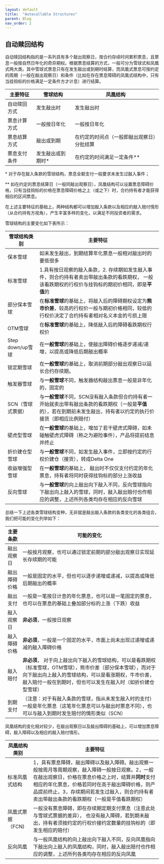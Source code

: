 ```yaml
---
layout: default
title:  "Autocallable Structures"
parent: Blog
nav_order: 2
---
```


## 自动赎回结构

自动赎回结构指的是一系列具有多个敲出观察日，按合约存续时间累积票息，且票息一般按自然日年化的奇异期权。根据票息结算的方式，一般可分为雪球式和凤凰式两大类。其中雪球式票息只有在发生敲出或到期时结算，而凤凰式票息可按约定的周期（一般在敲出观察日）和条件（比如在存在票息障碍的凤凰式结构中，只有当挂钩标的价格满足一定条件方才计息）进行结算。

|主要特征|雪球结构|凤凰结构|
|--|--|--|
|自动赎回方式|发生敲出时|发生敲出时|
|票息计算方式|一般按日年化|一般按日年化|
|票息结算方式|敲出或到期|在约定的时间点（一般即敲出观察日）分批结算|
|票息支付条件|发生敲出或到期时*|在约定的时间满足一定条件**|

\* 对于存在敲入条款的雪球结构，票息全额支付一般要求未发生过敲入事件；

\** 如在约定的票息结算日（一般同敲出观察日），凤凰结构可以设置票息障碍价格，只有当挂钩标的价格在票息障碍价格之上（或之下）时，合约持有者才能获得相应的区间票息。

在上述主要特征的基础上，两种结构都可以增加敲入条款以及相应的敲入赔付情形（从合约持有方视角），产生丰富多样的变化，以满足不同投资者的需求。

雪球结构的主要变化如下表所示：

|雪球结构类别|主要特征|
|-|-|
|保本雪球|如未发生敲出，到期结算年化票息一般相对敲出时的要低很多|
|标准雪球|1.具有按日观察的敲入条款，2. 存续期如发生敲入事件，则合约持有者卖出带敲出条款的看跌期权， 一般该看跌期权的行权价与挂钩标的期初价相同，即是**平值**的|
|部分保本雪球|在**标准雪球**的基础上，将敲入后的障碍期权设定为**熊市价差**，较高的行权价一般与期初价格相同，较低的行权价决定了合约持有者相对名义本金的亏损上限
|OTM雪球|在**标准雪球**的基础上，降低敲入后的障碍看跌期权行权价
|Step down/up雪球|在**一般雪球**的基础上，使敲出障碍价格逐步递减/递增，以提高或降低后期敲出概率
|锁定期雪球|在**一般雪球**的基础上，取消前期部分敲出观察日以延长合约存续期。
|触发器雪球|与**一般雪球**不同，触发器结构敲出票息一般是非年化的，固定的|
|SCN（雪球式票据）|与**一般雪球**不同，SCN没有敲入条款但合约持有者一开始就卖出带有敲出条款的看跌期权（一般是**平值**的），若在到期前未发生敲出，持有者以约定的执行价接货（即相应比例赔付）|
|壁虎型雪球|在**一般雪球**的基础上，增加了若干壁虎式障碍，如未碰触壁虎式障碍（称之为避险事件），产品将提前结息并终止|
|折价建仓型雪球|与**一般雪球**不同，如发生敲入事件，立即按约定的行权价建仓（接货），转成Delta One|
|收益增强型雪球|在**一般雪球**的基础上， 敲出时不仅仅支付约定的年化票息，持有者将同时获得挂钩标的部分上涨收益|
|反向雪球|与**一般雪球**的向上敲出向下敲入不同，反向雪球指向下敲出向上敲入的雪球，同时，敲入敲出赔付也作相应的调整，上述所列各类均存在相应的反向雪球|

总结一下上述各类雪球结构变种，无非就是敲出敲入条款的各类变化的各类组合，我们把可能的变化列举如下：

|主要条款|可能的变化|
|-------|-|
|敲出观察日|一般按月观察，也可以通过锁定前期的部分敲出观察日实现延长存续期的可能|
|敲出障碍价格|一般是固定的水平，但也可以逐步递增或递减，以提高或降低后期敲出的概率
|敲出支付|一般是一笔按日计息的年化票息，也可以是一笔固定的票息，也可以在票息的基础上叠加部分标的上涨（下跌）收益|
|敲入观察日|**非必须**，一般按日观察
|敲入障碍价格|**非必须**，一般是一个固定的水平，市面上尚未出现过递增或递减的敲入障碍价格
|敲入赔付|**非必须**， 对于向上敲出向下敲入的雪球结构，可以是看跌期权（标准雪球，OTM雪球），熊市价差（部分保本雪球），而对于向下敲出向上敲入的雪球结构，可以是看涨期权，牛市价差，敲入赔付一般在到期时，但也可以发生在敲入时（如折价建仓型雪球）|
|到期支付|（注意：对于有敲入条款的雪球，指从未发生敲入时的支付）一般是年化票息（这笔年化票息可以与敲出时票息不同），也可以与敲入到期时发生赔付的情形类似（SCN）|


凤凰结构的变化相对较少，在敲出观察日以及敲出障碍的基础上，可以增加票息障碍，敲入障碍以及相应的敲入赔付情形。

|凤凰结构类别|主要特征|
|---|--|
|标准凤凰式结构|1，具有票息障碍，敲出障碍以及敲入障碍。敲出观察一般按周月等周期观察，敲入障碍一般按日观察。2，一般在敲出观察日，价格在票息价格之上时，结算并**同时**支付相应的年化票息，价格若同时在高于敲出障碍价格，则产品提前终止，3，存续期间若发生过敲入，则合约持有者卖出带敲出条款的看跌期权（一般是平值看跌期权）|
|凤凰式票据（FCN)|一般没有票息障碍，即在存续期定期支付票息（注意此处与雪球式票据的差异）， 也没有敲入障碍，若到期未敲出，持有者须按约定的行权价接约定数量的挂钩标的（即发生相应的赔付）|
|反向凤凰|与一般凤凰结构的向上敲出向下敲入不同，反向凤凰指向下敲出向上敲入的凤凰结构，同时，敲入敲出赔付也作相应的调整，上述所列各类均存在相应的反向凤凰|